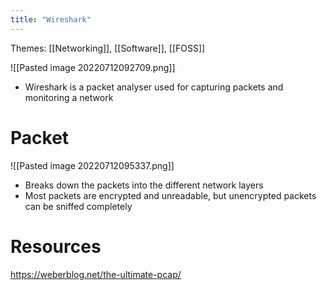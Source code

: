 ```yaml
---
title: "Wireshark"
---
```

Themes: [[Networking]], [[Software]], [[FOSS]]

![[Pasted image 20220712092709.png]]
- Wireshark is a packet analyser used for capturing packets and monitoring a network

# Packet
![[Pasted image 20220712095337.png]]
- Breaks down the packets into the different network layers
- Most packets are encrypted and unreadable, but unencrypted packets can be sniffed completely

# Resources
https://weberblog.net/the-ultimate-pcap/